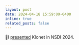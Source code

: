 ```yaml
---
layout: post
date: 2024-04-18 15:59:00-0400
inline: true
related_posts: false
---
```


🎤I [presented](https://www.usenix.org/conference/nsdi24/presentation/ma) Klonet in NSDI 2024.
